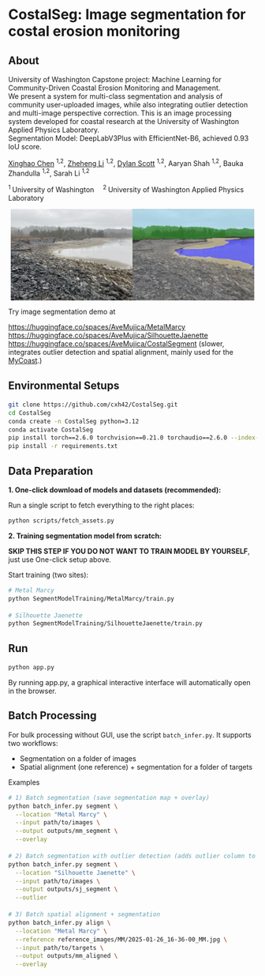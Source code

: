 # CostalSeg: Image segmentation for costal erosion monitoring

## About
University of Washington Capstone project: Machine Learning for Community-Driven Coastal Erosion Monitoring and Management.  
We present a system for multi-class segmentation and analysis of community user-uploaded images, while also integrating outlier detection and multi-image perspective correction.  This is an image processing system developed for coastal research at the University of Washington Applied Physics Laboratory.  
Segmentation Model: DeepLabV3Plus with EfficientNet-B6, achieved 0.93 IoU score.

[Xinghao Chen](https://cxh42.github.io/) <sup>1,</sup><sup>2</sup>, [Zheheng Li](https://github.com/Martyr12333) <sup>1,</sup><sup>2</sup>, [Dylan Scott](https://github.com/dwilsons) <sup>1,</sup><sup>2</sup>, Aaryan Shah <sup>1,</sup><sup>2</sup>, Bauka Zhandulla <sup>1,</sup><sup>2</sup>, Sarah Li <sup>1,</sup><sup>2</sup>

<sup>1 </sup>University of Washington&emsp; <sup>2 </sup>University of Washington Applied Physics Laboratory &emsp;

<div style="display: flex; justify-content: center;">
    <img src="assets/originalshow.jpg" style="width: 49%;" />
    <img src="assets/overlayshow.webp" style="width: 49%;" />
</div>

Try image segmentation demo at  

https://huggingface.co/spaces/AveMujica/MetalMarcy  
https://huggingface.co/spaces/AveMujica/SilhouetteJaenette  
https://huggingface.co/spaces/AveMujica/CostalSegment (slower, integrates outlier detection and spatial alignment, mainly used for the [MyCoast](https://mycoast.org/wa).)  

## Environmental Setups
```bash
git clone https://github.com/cxh42/CostalSeg.git
cd CostalSeg
conda create -n CostalSeg python=3.12
conda activate CostalSeg
pip install torch==2.6.0 torchvision==0.21.0 torchaudio==2.6.0 --index-url https://download.pytorch.org/whl/cu126
pip install -r requirements.txt
```

## Data Preparation

**1. One-click download of models and datasets (recommended):**

Run a single script to fetch everything to the right places:

```bash
python scripts/fetch_assets.py
```

**2. Training segmentation model from scratch:**

**SKIP THIS STEP IF YOU DO NOT WANT TO TRAIN MODEL BY YOURSELF**, just use One-click setup above. 

Start training (two sites):

```bash
# Metal Marcy
python SegmentModelTraining/MetalMarcy/train.py

# Silhouette Jaenette
python SegmentModelTraining/SilhouetteJaenette/train.py
```

## Run
```bash
python app.py
```
By running app.py, a graphical interactive interface will automatically open in the browser.

## Batch Processing

For bulk processing without GUI, use the script `batch_infer.py`. It supports two workflows:

- Segmentation on a folder of images
- Spatial alignment (one reference) + segmentation for a folder of targets

Examples

```bash
# 1) Batch segmentation (save segmentation map + overlay)
python batch_infer.py segment \
  --location "Metal Marcy" \
  --input path/to/images \
  --output outputs/mm_segment \
  --overlay

# 2) Batch segmentation with outlier detection (adds outlier column to summary.csv)
python batch_infer.py segment \
  --location "Silhouette Jaenette" \
  --input path/to/images \
  --output outputs/sj_segment \
  --outlier

# 3) Batch spatial alignment + segmentation
python batch_infer.py align \
  --location "Metal Marcy" \
  --reference reference_images/MM/2025-01-26_16-36-00_MM.jpg \
  --input path/to/targets \
  --output outputs/mm_aligned \
  --overlay
```